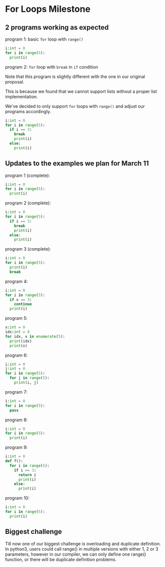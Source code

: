 # For Loops Milestone

## 2 programs working as expected
   
program 1: basic `for` loop with `range()` 
```python
i:int = 0
for i in range(5):
  print(i)
```

program 2: `for` loop with `break` in `if` condition 

Note that this program is slightly different with the one in our original proposal. 

This is because we found that we cannot support lists without a proper list implementation.

We've decided to only support `for` loops with `range()` and adjust our programs accordingly.
```python
i:int = 0
for i in range(5):
  if i == 3:
    break
    print(i)
  else:
    print(i)
```

## Updates to the examples we plan for March 11
program 1 (complete):
```python
i:int = 0
for i in range(5):
  print(i)
```

program 2 (complete):
```python
i:int = 0
for i in range(5):
  if i == 3:
    break
    print(i)
  else:
    print(i)
```


program 3 (complete):
```python
i:int = 0
for i in range(5):
  print(i)
  break
```

program 4:
```python
i:int = 0
for i in range(5):
  if x == 3:
    continue
  print(i)
```

program 5:
```python
x:int = 0
idx:int = 0
for idx, x in enumerate(5):
  print(idx)
  print(x)
```

program 6:
```python
i:int = 0
j:int = 0
for i in range(5):
  for j in range(5):
    print(i, j)
```

program 7:
```python
i:int = 0
for i in range(5):
  pass
```

program 8:
```python
i:int = 0
for i in range(5):
  print(i)
```

program 9:
```python
i:int = 0
def f():
  for i in range(5):
    if i == 3:
      return i
      print(i)
    else:
      print(i)
```

program 10:
```python
i:int = 0
for i in range(5):
  print(i)
```
## Biggest challenge

Till now one of our biggest challenge is overloading and duplicate definition. In python3, users could call range() in multiple versions with either 1, 2 or 3 parameters, however in our compiler, we can only define one range() function, or there will be duplicate definition problems.


